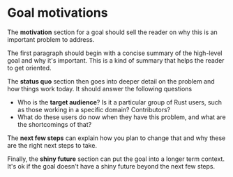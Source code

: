 # Goal motivations

The **motivation** section for a goal should sell the reader on why this is an important problem to address.

The first paragraph should begin with a concise summary of the high-level goal and why it's important.
This is a kind of summary that helps the reader to get oriented.

The **status quo** section then goes into deeper detail on the problem and how things work today.
It should answer the following questions

* Who is the **target audience**? Is it a particular group of Rust users, such as those working in a specific domain? Contributors? 
* What do these users do now when they have this problem, and what are the shortcomings of that?

The **next few steps** can explain how you plan to change that and why these are the right next steps to take.

Finally, the **shiny future** section can put the goal into a longer term context. It's ok if the goal doesn't have a shiny future beyond the next few steps.
